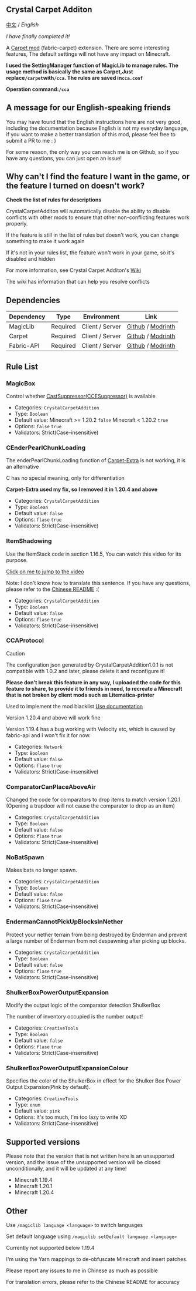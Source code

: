 ## Crystal Carpet Additon

    
  [中文](https://github.com/Crystal0404/CrystalCarpetAddition) / *English*

  *I have finally completed it!*

A [Carpet mod](https://github.com/gnembon/fabric-carpet) (fabric-carpet) extension. There are some interesting features, The default settings will not have any impact on Minecraft.

  **I used the SettingManager function of MagicLib to manage rules. The usage method is basically the same as Carpet,Just replace```/carpet```with```/cca```. The rules are saved in```cca.conf```**

  **Operation command:```/cca```**

## A message for our English-speaking friends

You may have found that the English instructions here are not very good, including the documentation because English is not my everyday language, if you want to make a better translation of this mod, please feel free to submit a PR to me : )

For some reason, the only way you can reach me is on Github, so if you have any questions, you can just open an issue!

## Why can't I find the feature I want in the game, or the feature I turned on doesn't work?

**Check the list of rules for descriptions**

CrystalCarpetAdditon will automatically disable the ability to disable conflicts with other mods to ensure that other non-conflicting features work properly.

If the feature is still in the list of rules but doesn't work, you can change something to make it work again

If it's not in your rules list, the feature won't work in your game, so it's disabled and hidden

For more information, see Crystal Carpet Additon's [Wiki](https://github.com/Crystal0404/CrystalCarpetAddition/wiki)

The wiki has information that can help you resolve conflicts

## Dependencies

| Dependency | Type     | Environment     | Link                                                                                               |
|------------|----------|-----------------|----------------------------------------------------------------------------------------------------|
| MagicLib   | Required | Client / Server | [Github](https://github.com/Hendrix-Shen/MagicLib) / [Modrinth](https://modrinth.com/mod/magiclib) |
| Carpet     | Required | Client / Server | [Github](https://github.com/gnembon/fabric-carpet) / [Modrinth](https://modrinth.com/mod/carpet)   |
| Fabric-API | Required | Client / Server | [Github](https://github.com/FabricMC/fabric) / [Modrinth](https://modrinth.com/mod/fabric-api)     |

## Rule List
### MagicBox
Control whether [CastSuppressor(CCESuppressor)](https://www.bilibili.com/read/cv24323749) is available

- Categories: ```CrystalCarpetAddition```
- Type: ```Boolean```
- Default value: Minecraft >= 1.20.2 ```false```  Minecraft < 1.20.2 ```true```
- Options: ```false``` ```true```
- Validators: Strict(Case-insensitive)

### CEnderPearlChunkLoading
The enderPearlChunkLoading function of [Carpet-Extra](https://github.com/gnembon/carpet-extra) is not working, it is an alternative

C has no special meaning, only for differentiation

**Carpet-Extra used my fix, so I removed it in 1.20.4 and above**

- Categories: ```CrystalCarpetAddition```
- Type: ```Boolean```
- Default value: ```false```
- Options: ```flase``` ```true```
- Validators: Strict(Case-insensitive)


### ItemShadowing
Use the ItemStack code in section 1.16.5, You can watch this video for its purpose.

[Click on me to jump to the video](https://youtu.be/mTeYwq7HaEA)

Note: I don't know how to translate this sentence. If you have any questions, please refer to the [Chinese README](https://github.com/Crystal0404/CrystalCarpetAddition) :(

- Categories: ```CrystalCarpetAddition```
- Type: ```Boolean```
- Default value: ```false```
- Options: ```flase``` ```true```
- Validators: Strict(Case-insensitive)


### CCAProtocol

> [!Caution]
> The configuration json generated by CrystalCarpetAddition1.0.1 is not compatible with 1.0.2 and later, please delete it and reconfigure it!

**Please don't break this feature in any way, I uploaded the code for this feature to share, to provide it to friends in need, to recreate a Minecraft that is not broken by client mods such as Litematica-printer**

Used to implement the mod blacklist  [Use documentation](https://github.com/Crystal0404/CrystalCarpetAddition/blob/master/doc/CCAProtocol.md)

Version 1.20.4 and above will work fine

Version 1.19.4 has a bug working with Velocity etc, which is caused by fabric-api and I won't fix it for now.

- Categories: ```Network```
- Type: ```Boolean```
- Default value: ```false```
- Options: ```flase``` ```true```
- Validators: Strict(Case-insensitive)

### ComparatorCanPlaceAboveAir

Changed the code for comparators to drop items to match version 1.20.1.(Opening a trapdoor will not cause the comparator to drop as an item)

- Categories: ```CrystalCarpetAddition```
- Type: ```Boolean```
- Default value: ```false```
- Options: ```flase``` ```true```
- Validators: Strict(Case-insensitive)


### NoBatSpawn

Makes bats no longer spawn.

- Categories: ```CrystalCarpetAddition```
- Type: ```Boolean```
- Default value: ```false```
- Options: ```flase``` ```true```
- Validators: Strict(Case-insensitive)


### EndermanCannotPickUpBlocksInNether

Protect your nether terrain from being destroyed by Enderman and prevent a large number of Endermen from not despawning after picking up blocks.

- Categories: ```CrystalCarpetAddition```
- Type: ```Boolean```
- Default value: ```false```
- Options: ```flase``` ```true```
- Validators: Strict(Case-insensitive)


### ShulkerBoxPowerOutputExpansion

Modify the output logic of the comparator detection ShulkerBox

The number of inventory occupied is the number output!

- Categories: ```CreativeTools```
- Type: ```Boolean```
- Default value: ```false```
- Options: ```flase``` ```true```
- Validators: Strict(Case-insensitive)


### ShulkerBoxPowerOutputExpansionColour

Specifies the color of the ShulkerBox in effect for the Shulker Box Power Output Expansion(Pink by default).

- Categories: ```CreativeTools```
- Type: ```enum```
- Default value: ```pink```
- Options: It's too much, I'm too lazy to write XD
- Validators: Strict(Case-insensitive)

## Supported versions
Please note that the version that is not written here is an unsupported version, 
and the issue of the unsupported version will be closed unconditionally, and it will be updated at any time!

- Minecraft 1.19.4
- Minecraft 1.20.1
- Minecraft 1.20.4


## Other
  Use ```/magiclib language <language>``` to switch languages

  Set default language using ```/magiclib setDefault language <language>```

  Currently not supported below 1.19.4

  I'm using the Yarn mappings to de-obfuscate Minecraft and insert patches.

  Please report any issues to me in Chinese as much as possible

  For translation errors, please refer to the Chinese README for accuracy

